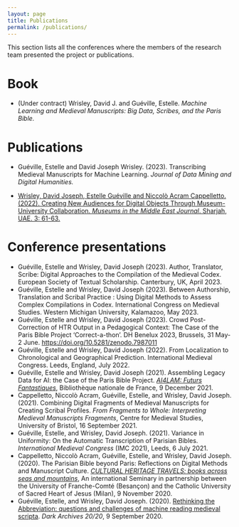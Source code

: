 ```yaml
---
layout: page
title: Publications
permalink: /publications/
---
```

<base target="_blank">

This section lists all the conferences where the members of the research team presented the project or publications.

# Book
- (Under contract) Wrisley, David J. and Guéville, Estelle. *Machine Learning and Medieval Manuscripts: Big Data, Scribes, and the Paris Bible.*

# Publications

- Guéville, Estelle and David Joseph Wrisley. (2023). Transcribing Medieval Manuscripts for Machine Learning. *Journal of Data Mining and Digital Humanities.* 

- [Wrisley, David Joseph, Estelle Guéville and Niccolò Acram Cappelletto. (2022). Creating New Audiences for Digital Objects Through Museum-University Collaboration. *Museums in the Middle East Journal*. Sharjah, UAE. 3: 61-63.](http://hdl.handle.net/2451/63847)



# Conference presentations

- Guéville, Estelle and Wrisley, David Joseph (2023). Author, Translator, Scribe: Digital Approaches to the Compilation of the Medieval Codex. European Society of Textual Scholarship. Canterbury, UK, April 2023. 
- Guéville, Estelle and Wrisley, David Joseph (2023). Between Authorship, Translation and Scribal Practice : Using Digital Methods to Assess Complex Compilations in Codex. International Congress on Medieval Studies. Western Michigan University, Kalamazoo, May 2023.
- Guéville, Estelle and Wrisley, David Joseph (2023). Crowd Post-Correction of HTR Output in a Pedagogical Context: The Case of the Paris Bible Project ‘Correct-a-thon’. DH Benelux 2023, Brussels, 31 May-2 June. https://doi.org/10.5281/zenodo.7987011 
- Guéville, Estelle and Wrisley, David Joseph (2022). From Localization to Chronological and Geographical Prediction. International Medieval Congress. Leeds, England, July 2022. 
- Guéville, Estelle and Wrisley, David Joseph (2021). Assembling Legacy Data for AI: the Case of the Paris Bible Project. [*AI4LAM: Futurs Fantastiques*](https://www.bnf.fr/en/program-international-conference-les-futurs-fantastiques-december-8-10-2021#bnf-program), Bibliothèque nationale de France, 9 December 2021.
- Cappelletto, Niccolò Acram, Guéville, Estelle, and Wrisley, David Joseph. (2021). Combining Digital Fragments of Medieval Manuscripts for Creating Scribal Profiles. *From Fragments to Whole: Interpreting Medieval Manuscripts Fragments*, Centre for Medieval Studies, University of Bristol, 16 September 2021.
- Guéville, Estelle, and Wrisley, David Joseph. (2021). Variance in Uniformity: On the Automatic Transcription of Parisian Bibles. *International Medieval Congress* (IMC 2021), Leeds, 6 July 2021.
- Cappelletto, Niccolò Acram, Guéville, Estelle, and Wrisley, David Joseph. (2020). The Parisian Bible beyond Paris: Reflections on Digital Methods and Manuscript Culture. [*CULTURAL HERITAGE TRAVELS: books across seas and mountains*](https://ista.univ-fcomte.fr/actu/ista/humanites-numériques/1246-séminaire-international), An international Seminary in partnership between the University of Franche-Comté (Besançon) and the Catholic University of Sacred Heart of Jesus (Milan), 9 November 2020.
- Guéville, Estelle, and Wrisley, David Joseph. (2020). [Rethinking the Abbreviation: questions and challenges of machine reading medieval scripta](https://www.youtube.com/watch?v=p38lvPRRNmA). *Dark Archives 20/20*, 9 September 2020.